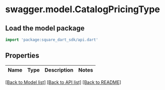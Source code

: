 # swagger.model.CatalogPricingType

## Load the model package
```dart
import 'package:square_dart_sdk/api.dart'
```

## Properties
Name | Type | Description | Notes
------------ | ------------- | ------------- | -------------

[[Back to Model list]](../README.md#documentation-for-models) [[Back to API list]](../README.md#documentation-for-api-endpoints) [[Back to README]](../README.md)


